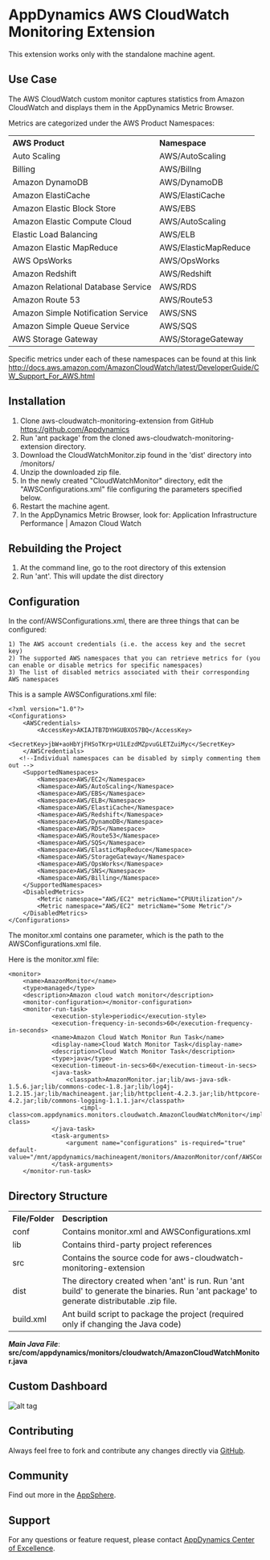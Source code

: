 AppDynamics AWS CloudWatch Monitoring Extension
===============================================

This extension works only with the standalone machine agent.

Use Case
-------- 

The AWS CloudWatch custom monitor captures statistics from Amazon CloudWatch and displays them in the AppDynamics Metric Browser.

Metrics are categorized under the AWS Product Namespaces:

 <table>
  <tr>
    <th align="left">AWS Product</th>
    <th align="left">Namespace</th>
  </tr>
  <tr>
    <td> Auto Scaling </td>
    <td> AWS/AutoScaling</td>
  </tr>
  <tr>
    <td> Billing </td>
    <td> AWS/Billng</td>
  </tr>
  <tr>
    <td> Amazon DynamoDB </td>
    <td> AWS/DynamoDB</td>
  </tr>
  <tr>
    <td> Amazon ElastiCache </td>
    <td> AWS/ElastiCache</td>
  </tr>
  <tr>
    <td> Amazon Elastic Block Store </td>
    <td> AWS/EBS</td>
  </tr>
  <tr>
    <td> Amazon Elastic Compute Cloud </td>
    <td> AWS/AutoScaling</td>
  </tr>
  <tr>
    <td> Elastic Load Balancing </td>
    <td> AWS/ELB</td>
  </tr>
  <tr>
    <td> Amazon Elastic MapReduce </td>
    <td> AWS/ElasticMapReduce</td>
  </tr>
  <tr>
    <td> AWS OpsWorks </td>
    <td> AWS/OpsWorks</td>
  </tr>
  <tr>
    <td> Amazon Redshift </td>
    <td> AWS/Redshift</td>
  </tr>
  <tr>
    <td> Amazon Relational Database Service </td>
    <td> AWS/RDS</td>
  </tr>
  <tr>
    <td> Amazon Route 53 </td>
    <td> AWS/Route53</td>
  </tr>
  <tr>
    <td> Amazon Simple Notification Service </td>
    <td> AWS/SNS</td>
  </tr>
  <tr>
    <td> Amazon Simple Queue Service </td>
    <td> AWS/SQS</td>
  </tr>
  <tr>
    <td> AWS Storage Gateway </td>
    <td> AWS/StorageGateway</td>
  </tr>
</table>

Specific metrics under each of these namespaces can be found at this link http://docs.aws.amazon.com/AmazonCloudWatch/latest/DeveloperGuide/CW_Support_For_AWS.html

Installation
------------

 1. Clone aws-cloudwatch-monitoring-extension from GitHub https://github.com/Appdynamics
 2. Run 'ant package' from the cloned aws-cloudwatch-monitoring-extension directory.
 3. Download the CloudWatchMonitor.zip found in the 'dist' directory into <machineagent install dir>/monitors/
 4. Unzip the downloaded zip file.
 5. In the newly created "CloudWatchMonitor" directory, edit the "AWSConfigurations.xml" file configuring the parameters specified below.
 6. Restart the machine agent.
 7. In the AppDynamics Metric Browser, look for: Application Infrastructure Performance | Amazon Cloud Watch


Rebuilding the Project
----------------------

 1. At the command line, go to the root directory of this extension
 2. Run 'ant'. This will update the dist directory

Configuration
-------------

In the conf/AWSConfigurations.xml, there are three things that can be configured:

    1) The AWS account credentials (i.e. the access key and the secret key)
    2) The supported AWS namespaces that you can retrieve metrics for (you can enable or disable metrics for specific namespaces)
    3) The list of disabled metrics associated with their corresponding AWS namespaces
 
This is a sample AWSConfigurations.xml file: 

    <?xml version="1.0"?>
    <Configurations>
        <AWSCredentials>
            <AccessKey>AKIAJTB7DYHGUBXOS7BQ</AccessKey>
            <SecretKey>jbW+aoHbYjFHSoTKrp+U1LEzdMZpvuGLETZuiMyc</SecretKey>
        </AWSCredentials>
       <!--Individual namespaces can be disabled by simply commenting them out -->
        <SupportedNamespaces>
            <Namespace>AWS/EC2</Namespace>
            <Namespace>AWS/AutoScaling</Namespace>
            <Namespace>AWS/EBS</Namespace>
            <Namespace>AWS/ELB</Namespace>
            <Namespace>AWS/ElastiCache</Namespace>
            <Namespace>AWS/Redshift</Namespace>
            <Namespace>AWS/DynamoDB</Namespace>
            <Namespace>AWS/RDS</Namespace>
            <Namespace>AWS/Route53</Namespace>
            <Namespace>AWS/SQS</Namespace>
            <Namespace>AWS/ElasticMapReduce</Namespace>
            <Namespace>AWS/StorageGateway</Namespace>
            <Namespace>AWS/OpsWorks</Namespace>
            <Namespace>AWS/SNS</Namespace>
            <Namespace>AWS/Billing</Namespace>
        </SupportedNamespaces>
        <DisabledMetrics>
            <Metric namespace="AWS/EC2" metricName="CPUUtilization"/>
            <Metric namespace="AWS/EC2" metricName="Some Metric"/>
        </DisabledMetrics>
    </Configurations> 
    
The monitor.xml contains one parameter, which is the path to the AWSConfigurations.xml file.

Here is the monitor.xml file:

    <monitor>
        <name>AmazonMonitor</name>
        <type>managed</type>
        <description>Amazon cloud watch monitor</description>
        <monitor-configuration></monitor-configuration>
        <monitor-run-task>
                <execution-style>periodic</execution-style>
                <execution-frequency-in-seconds>60</execution-frequency-in-seconds>
                <name>Amazon Cloud Watch Monitor Run Task</name>
                <display-name>Cloud Watch Monitor Task</display-name>
                <description>Cloud Watch Monitor Task</description>
                <type>java</type>
                <execution-timeout-in-secs>60</execution-timeout-in-secs>
                <java-task>
                    <classpath>AmazonMonitor.jar;lib/aws-java-sdk-1.5.6.jar;lib/commons-codec-1.8.jar;lib/log4j-1.2.15.jar;lib/machineagent.jar;lib/httpclient-4.2.3.jar;lib/httpcore-4.2.jar;lib/commons-logging-1.1.1.jar</classpath>
                        <impl-class>com.appdynamics.monitors.cloudwatch.AmazonCloudWatchMonitor</impl-class>
                </java-task>
                <task-arguments>
                    <argument name="configurations" is-required="true" default-value="/mnt/appdynamics/machineagent/monitors/AmazonMonitor/conf/AWSConfigurations.xml"/>
                </task-arguments>
        </monitor-run-task>
</monitor>
 
Directory Structure
-------------------

<table>
  <tr>
    <th align="left">File/Folder</th>
    <th align="left">Description</th>
  </tr>
  <tr>
    <td> conf </td>
    <td> Contains monitor.xml and AWSConfigurations.xml</td>
  </tr>
  <tr>
    <td> lib </td>
    <td> Contains third-party project references</td>
  </tr>
  <tr>
    <td> src</td>
    <td> Contains the source code for aws-cloudwatch-monitoring-extension</td>
  </tr>
  <tr>
    <td> dist </td>
    <td> The directory created when 'ant' is run. Run 'ant build' to generate the binaries. Run 'ant package' to generate distributable .zip file.</td>
  </tr>
  <tr>
    <td> build.xml </td>
    <td> Ant build script to package the project (required only if changing the Java code)</td>
  </tr>
</table>  

***Main Java File***: **src/com/appdynamics/monitors/cloudwatch/AmazonCloudWatchMonitor.java** 

Custom Dashboard
----------------

![alt tag](https://raw.github.com/Appdynamics/aws-cloudwatch-monitoring-extension/master/images/AWSCloudWatchDashboard.png)

Contributing
------------

Always feel free to fork and contribute any changes directly via <a href="https://github.com/Appdynamics/aws-cloudwatch-monitoring-extension">GitHub</a>.


Community
---------

Find out more in the <a href="http://appsphere.appdynamics.com/t5/eXchange/AWS-CloudWatch-Monitoring-Extension/idi-p/3541">AppSphere</a>.

Support
-------

For any questions or feature request, please contact <a href="mailto:ace-request@appdynamics.com">AppDynamics Center of Excellence</a>.
